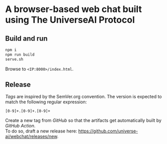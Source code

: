 # A browser-based web chat built using The UniverseAI Protocol

## Build and run

```sh
npm i
npm run build
serve.sh
```

Browse to `<IP:8000>/index.html`.


## Release
_Tags_ are inspired by the SemVer.org convention. The version is expected to match the following regular expression:
```
[0-9]+.[0-9]+.[0-9]+
```

Create a new tag from _GitHub_ so that the artifacts get automatically built by _GitHub Action_.  
To do so, draft a new release here: https://github.com/universe-ai/webchat/releases/new.
